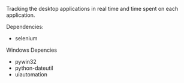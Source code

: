 Tracking the desktop applications in real time and time spent on each application.

Dependencies:

- selenium

Windows Depencies

- pywin32
- python-dateutil
- uiautomation 

